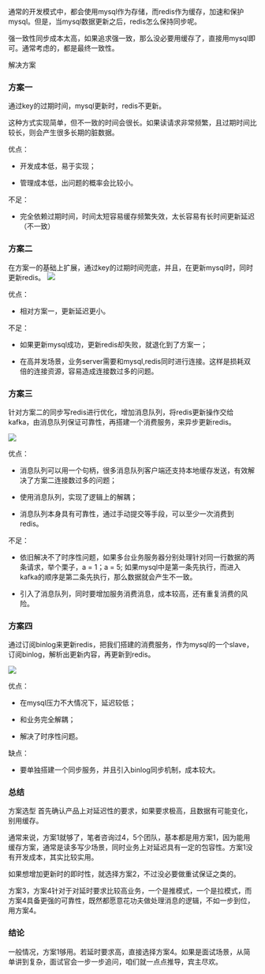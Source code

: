 
通常的开发模式中，都会使用mysql作为存储，而redis作为缓存，加速和保护mysql。但是，当mysql数据更新之后，redis怎么保持同步呢。

强一致性同步成本太高，如果追求强一致，那么没必要用缓存了，直接用mysql即可。通常考虑的，都是最终一致性。

解决方案
### 方案一

通过key的过期时间，mysql更新时，redis不更新。

这种方式实现简单，但不一致的时间会很长。如果读请求非常频繁，且过期时间比较长，则会产生很多长期的脏数据。

优点：

- 开发成本低，易于实现；

- 管理成本低，出问题的概率会比较小。

不足：

- 完全依赖过期时间，时间太短容易缓存频繁失效，太长容易有长时间更新延迟（不一致）

### 方案二

在方案一的基础上扩展，通过key的过期时间兜底，并且，在更新mysql时，同时更新redis。
![](https://imgconvert.csdnimg.cn/aHR0cHM6Ly9tbWJpei5xcGljLmNuL21tYml6L0pmVFBpYWhUSEpocjBEU1RJRmlhVGlieENCQ2xGS0RBUW1GdlBnaGV4ZDN6UE9Sd0Z1NFNDc1cyUmliZHBhalJDMXY1c0g2OGtaSkltQ2FITzREbDhmWHk1dy82NDA?x-oss-process=image/format,png)

优点：

- 相对方案一，更新延迟更小。

不足：

- 如果更新mysql成功，更新redis却失败，就退化到了方案一；

- 在高并发场景，业务server需要和mysql,redis同时进行连接。这样是损耗双倍的连接资源，容易造成连接数过多的问题。

### 方案三

针对方案二的同步写redis进行优化，增加消息队列，将redis更新操作交给kafka，由消息队列保证可靠性，再搭建一个消费服务，来异步更新redis。

![](https://imgconvert.csdnimg.cn/aHR0cHM6Ly9tbWJpei5xcGljLmNuL21tYml6L0pmVFBpYWhUSEpocjBEU1RJRmlhVGlieENCQ2xGS0RBUW1Gd1I5UUNuaWF2MThYMkNnbGliOVl2eXg0M2M2OHYyQWhHVTl2S2tRaWNwQXluOThOak5qNWljM0V3dy82NDA?x-oss-process=image/format,png)

优点：

- 消息队列可以用一个句柄，很多消息队列客户端还支持本地缓存发送，有效解决了方案二连接数过多的问题；

- 使用消息队列，实现了逻辑上的解耦；

- 消息队列本身具有可靠性，通过手动提交等手段，可以至少一次消费到redis。

不足：

- 依旧解决不了时序性问题，如果多台业务服务器分别处理针对同一行数据的两条请求，举个栗子，a = 1；a = 5; 如果mysql中是第一条先执行，而进入kafka的顺序是第二条先执行，那么数据就会产生不一致。

- 引入了消息队列，同时要增加服务消费消息，成本较高，还有重复消费的风险。

### 方案四

通过订阅binlog来更新redis，把我们搭建的消费服务，作为mysql的一个slave，订阅binlog，解析出更新内容，再更新到redis。

![](https://imgconvert.csdnimg.cn/aHR0cHM6Ly9tbWJpei5xcGljLmNuL21tYml6L0pmVFBpYWhUSEpocjBEU1RJRmlhVGlieENCQ2xGS0RBUW1GTDBqWGNIT1hxbTBNY0FzaWNaUDh4SkluUDZXNWFBbHo4VDJheTFCQThZT2x1QTJEWExpYWNINFEvNjQw?x-oss-process=image/format,png)

优点：

- 在mysql压力不大情况下，延迟较低；

- 和业务完全解耦；

- 解决了时序性问题。

缺点：

- 要单独搭建一个同步服务，并且引入binlog同步机制，成本较大。

### 总结
方案选型
首先确认产品上对延迟性的要求，如果要求极高，且数据有可能变化，别用缓存。

通常来说，方案1就够了，笔者咨询过4，5个团队，基本都是用方案1，因为能用缓存方案，通常是读多写少场景，同时业务上对延迟具有一定的包容性。方案1没有开发成本，其实比较实用。

如果想增加更新时的即时性，就选择方案2，不过没必要做重试保证之类的。

方案3，方案4针对于对延时要求比较高业务，一个是推模式，一个是拉模式，而方案4具备更强的可靠性，既然都愿意花功夫做处理消息的逻辑，不如一步到位，用方案4。

### 结论
一般情况，方案1够用。若延时要求高，直接选择方案4。如果是面试场景，从简单讲到复杂，面试官会一步一步追问，咱们就一点点推导，宾主尽欢。
